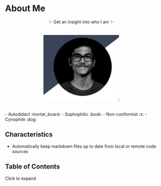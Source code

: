# About Me


<p align="center">
  ✨ Get an insight into who I am ✨<br>
  <br>
  <br>
  <img width="250"  src="my image.png">
  <br>
  <br> 
</p>
- Autodidact :mortar_board:
- Sophophilic :book:
- Non-conformist :x:
- Cynophile :dog:<br>


## Characteristics

- Automatically keep markdown files up to date from local or remote code sources


## Table of Contents


<summary>Click to expand</summary>


